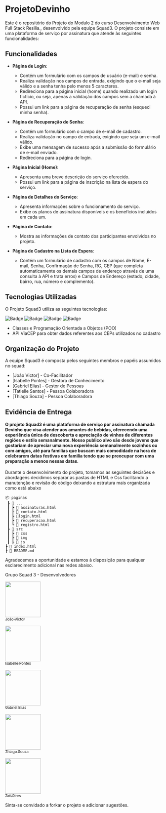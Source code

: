 # ProjetoDevinho


Este é o repositório do Projeto do Modulo 2 do curso Desenvolvimento Web Full Stack Resilia., desenvolvido pela equipe Squad3. O projeto consiste em uma plataforma de serviço por assinatura que atende às seguintes funcionalidades:

## Funcionalidades

- **Página de Login**: 
  - Contém um formulário com os campos de usuário (e-mail) e senha.
  - Realiza validação nos campos de entrada, exigindo que o e-mail seja válido e a senha tenha pelo menos 5 caracteres.
  - Redireciona para a página inicial (home) quando realizado um login fictício, ou seja, apenas a validação dos campos sem a chamada à API.
  - Possui um link para a página de recuperação de senha (esqueci minha senha).

- **Página de Recuperação de Senha**:
  - Contém um formulário com o campo de e-mail de cadastro.
  - Realiza validação no campo de entrada, exigindo que seja um e-mail válido.
  - Exibe uma mensagem de sucesso após a submissão do formulário de e-mail enviado.
  - Redireciona para a página de login.

- **Página Inicial (Home)**:
  - Apresenta uma breve descrição do serviço oferecido.
  - Possui um link para a página de inscrição na lista de espera do serviço.

- **Página de Detalhes do Serviço**:
  - Apresenta informações sobre o funcionamento do serviço.
  - Exibe os planos de assinatura disponíveis e os benefícios incluídos em cada um.

- **Página de Contato**:
  - Mostra as informações de contato dos participantes envolvidos no projeto.

- **Página de Cadastro na Lista de Espera**:
  - Contém um formulário de cadastro com os campos de Nome, E-mail, Senha, Confirmação de Senha, RG, CEP (que completa automaticamente os demais campos de endereço através de uma consulta à API e trata erros) e Campos de Endereço (estado, cidade, bairro, rua, número e complemento).

## Tecnologias Utilizadas

O Projeto Squad3 utiliza as seguintes tecnologias:

![Badge](https://img.shields.io/badge/HTML5-E34F26?style=for-the-badge&logo=html5&logoColor=white)
![Badge](https://img.shields.io/badge/CSS3-1572B6?style=for-the-badge&logo=css3&logoColor=white) ![Badge](https://img.shields.io/badge/JavaScript-F7DF1E?style=for-the-badge&logo=javascript&logoColor=black)
![Badge](https://img.shields.io/badge/Bootstrap-563D7C?style=for-the-badge&logo=bootstrap&logoColor=white)


- Classes e Programação Orientada a Objetos (POO)
- API ViaCEP para obter dados referentes aos CEPs utilizados no cadastro
  
## Organização do Projeto

A equipe Squad3 é composta pelos seguintes membros e papéis assumidos no squad:

- [João Victor] - Co-Facilitador
- [Isabelle Pontes] - Gestora de Conhecimento
- [Gabriel Elias] - Gestor de Pessoas
- [Tatielle Santos] - Pessoa Colaboradora
- [Thiago Souza] - Pessoa Colaboradora

## Evidência de Entrega

<h4>O projeto Squad3 é uma plataforma de serviço por assinatura chamada Devinho que visa atender aos amantes de bebidas, oferecendo uma experiência única de descoberta e apreciação de vinhos de diferentes regiões e estilo semanalmente. Nosso publico alvo são desde jovens que gostariam de apreciar uma nova experiência semanalmente sozinhos ou com amigos, até para familias que buscam mais comodidade na hora de celebrarem datas festivas em familia tendo que se preocupar com uma preparação a menos nessas datas.</h4>

Durante o desenvolvimento do projeto, tomamos as seguintes decisões e abordagens decidimos separar as pastas de HTML e Css facilitando a manutenção e revisão do código deixando a estrutura mais organizada como está abaixo
```
📦 paginas
 ┣ 📂 ...
 ┃ ┣ 📜 assinaturas.html
 ┃ ┣ 📜 contato.html
 ┃ ┣ 📜login.html
 ┃ ┣ 📜 recuperacao.html
 ┃ ┗ 📜 registro.html
 ┣ 📂 src
 ┃ ┣ 📂 css
 ┃ ┣ 📂 img
 ┃ ┣ 📂 js
┣ 📜 index.html
┣ 📜 README.md
```



Agradecemos a oportunidade e estamos à disposição para qualquer esclarecimento adicional nas redes abaixo.

Grupo Squad 3 - Desenvolvedores

[<img src="https://manicpixiecat.github.io/ProjetoSquad3/src/img/Integrantes/Jo%C3%A3o.jpeg" width=115 > <br> <sub> João Victor </sub>](https://github.com/Joa1zin) 

[<img src="https://cdn.discordapp.com/attachments/1117793452327981158/1127247645602218104/IMG_8812.jpg" width=115 > <br> <sub> Isabelle Pontes </sub>](https://github.com/isaabellepontes) 

[<img src="https://avatars.githubusercontent.com/u/119619932?v=4" width=115 > <br> <sub> Gabriel Elias </sub>](https://github.com/Gabres96) 

[<img src="https://manicpixiecat.github.io/ProjetoSquad3/src/img/Integrantes/Thiago.JPG" width=115 > <br> <sub> Thiago Souza </sub>](https://github.com/Thzzao) 

[<img src="https://avatars.githubusercontent.com/u/78283974?v=4" width=115 > <br> <sub> Tati Pires </sub>](https://github.com/manicpixiecat) 




Sinta-se convidado a forkar o projeto e adicionar sugestões.



